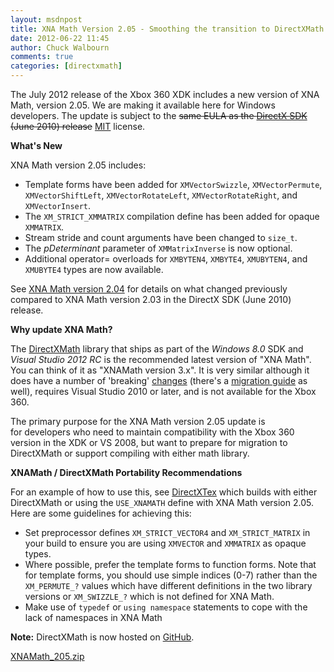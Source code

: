 ```yaml
---
layout: msdnpost
title: XNA Math Version 2.05 - Smoothing the transition to DirectXMath
date: 2012-06-22 11:45
author: Chuck Walbourn
comments: true
categories: [directxmath]
---
```

The July 2012 release of the Xbox 360 XDK includes a new version of XNA Math, version 2.05. We are making it available here for Windows developers. The update is subject to the <strike>same EULA as the <a href="http://go.microsoft.com/fwlink/?LinkId=226640">DirectX SDK</a> (June 2010) release</strike> <a href="https://opensource.org/licenses/MIT">MIT</a> license.
<!--more-->

<strong>What's New</strong>

XNA Math version 2.05 includes:

<ul>
 	<li>Template forms have been added for <code>XMVectorSwizzle</code>, <code>XMVectorPermute</code>, <code>XMVectorShiftLeft</code>, <code>XMVectorRotateLeft</code>, <code>XMVectorRotateRight</code>, and <code>XMVectorInsert</code>.</li>
 	<li>The <code>XM_STRICT_XMMATRIX</code> compilation define has been added for opaque <code>XMMATRIX</code>.</li>
 	<li>Stream stride and count arguments have been changed to <code>size_t</code>.</li>
 	<li>The <em>pDeterminant</em> parameter of <code>XMMatrixInverse</code> is now optional.</li>
 	<li>Additional operator= overloads for <code>XMBYTEN4</code>, <code>XMBYTE4</code>, <code>XMUBYTEN4</code>, and <code>XMUBYTE4</code> types are now available.</li>
</ul>

See <a href="https://walbourn.github.io/xna-math-version-2-04/">XNA Math version 2.04</a> for details on what changed previously compared to XNA Math version 2.03 in the DirectX SDK (June 2010) release.

<strong>Why update XNA Math?</strong>

The <a href="https://walbourn.github.io/introducing-directxmath/">DirectXMath</a> library that ships as part of the <em>Windows 8.0 </em>SDK and <em>Visual Studio 2012 RC</em> is the recommended latest version of "XNA Math". You can think of it as "XNAMath version 3.x". It is very similar although it does have a number of 'breaking' <a href="https://docs.microsoft.com/en-us/windows/desktop/dxmath/pg-xnamath-whatsnew">changes</a> (there's a <a href="https://docs.microsoft.com/en-us/windows/desktop/dxmath/pg-xnamath-migration">migration guide</a> as well), requires Visual Studio 2010 or later, and is not available for the Xbox 360.

The primary purpose for the XNA Math version 2.05 update is for developers who need to maintain compatibility with the Xbox 360 version in the XDK or VS 2008, but want to prepare for migration to DirectXMath or support compiling with either math library.

<strong>XNAMath / DirectXMath Portability Recommendations</strong>

For an example of how to use this, see <a href="https://github.com/Microsoft/DirectXTex">DirectXTex</a> which builds with either DirectXMath or using the <code>USE_XNAMATH</code> define with XNA Math version 2.05. Here are some guidelines for achieving this:

<ul>
 	<li>Set preprocessor defines <code>XM_STRICT_VECTOR4</code> and <code>XM_STRICT_MATRIX</code> in your build to ensure you are using <code>XMVECTOR</code> and <code>XMMATRIX</code> as opaque types.</li>
 	<li>Where possible, prefer the template forms to function forms. Note that for template forms, you should use simple indices (0-7) rather than the <code>XM_PERMUTE_?</code> values which have different definitions in the two library versions or <code>XM_SWIZZLE_?</code> which is not defined for XNA Math.</li>
 	<li>Make use of <code>typedef</code> or <code>using namespace</code> statements to cope with the lack of namespaces in XNA Math</li>
</ul>

<strong>Note:</strong> DirectXMath is now hosted on <a href="https://github.com/Microsoft/DirectXMath/releases/tag/jul2012">GitHub</a>.

<a href="https://walbourn.github.io/download/GXNAMath_205.zip">XNAMath_205.zip</a>
